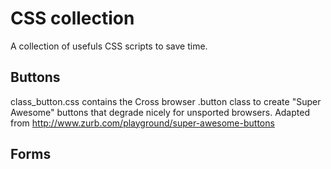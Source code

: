 CSS collection
==============
A collection of usefuls CSS scripts to save time.

Buttons
-------
class_button.css contains the Cross browser .button class to create "Super Awesome" buttons that degrade nicely for unsported browsers. Adapted from http://www.zurb.com/playground/super-awesome-buttons
	
Forms
-----